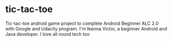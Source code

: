 # tic-tac-toe
Tic-tac-toe android game project to complete Android Beginner ALC 2.0 with Google and Udacity program.
I'm Ikenna Victor, a beginner Android and Java developer. I love all round tech too
